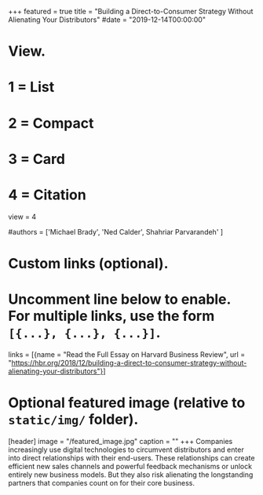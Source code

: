 +++
featured = true
title = "Building a Direct-to-Consumer Strategy Without Alienating Your Distributors"
#date = "2019-12-14T00:00:00"

# View.
#   1 = List
#   2 = Compact
#   3 = Card
#   4 = Citation
view = 4

#authors = ['Michael Brady', 'Ned Calder', Shahriar Parvarandeh' ]
# Custom links (optional).
#   Uncomment line below to enable. For multiple links, use the form `[{...}, {...}, {...}]`.
links = [{name = "Read the Full Essay on Harvard Business Review", url = "https://hbr.org/2018/12/building-a-direct-to-consumer-strategy-without-alienating-your-distributors"}]

# Optional featured image (relative to `static/img/` folder).
[header]
image = "/featured_image.jpg"
caption = ""
+++
Companies increasingly use digital technologies to circumvent distributors and enter into direct relationships with their end-users. These relationships can create efficient new sales channels and powerful feedback mechanisms or unlock entirely new business models. But they also risk alienating the longstanding partners that companies count on for their core business.
